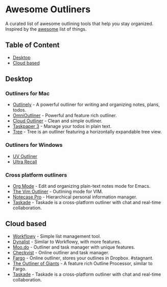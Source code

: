 # Awesome Outliners

A curated list of awesome outlining tools that help you stay organized. Inspired by the [awesome](https://github.com/sindresorhus/awesome) list of things.

## Table of Content

- [Desktop](#desktop)
- [Cloud based](#cloud-based)

## Desktop

### Outliners for Mac

- [Outlinely](http://glamdevelopment.com/outlinely) - A powerful outliner for writing and organizing notes, plans, todos.
- [OmniOutliner](https://www.omnigroup.com/omnioutliner) - Powerful and feature rich outliner.
- [Cloud Outliner](https://xwavesoft.com/cloud-outliner-for-iphone-ipad-mac-os-x.html) - Clean and simple outliner.
- [Taskpaper 3](https://www.taskpaper.com) - Manage your todos in plain text.
- [Tree](http://www.topoftree.jp/en/tree) - Tree is an outliner featuring a horizontally expandable tree view.

### Outliners for Windows

- [UV Outliner](http://uvoutliner.com)
- [Ultra Recall](http://www.kinook.com/UltraRecall)

### Cross platform outliners

- [Org Mode](http://orgmode.org) - Edit and organizing plain-text notes mode for Emacs.
- [The Vim Outliner](http://www.vim.org/scripts/script.php?script_id=3515) - Outlining mode for VIM.
- [Notecase Pro](http://www.notecasepro.com) - Hierarchical personal information manager.
- [Taskade](https://www.taskade.com/downloads) - Taskade is a cross-platform outliner with chat and real-time collaboration.


## Cloud based

- [Workflowy](https://workflowy.com) - Simple list management tool.
- [Dynalist](https://dynalist.io) - Similar to Workflowy, with more features.
- [Moo.do](https://www.moo.do) - Outliner and task manager with unique features.
- [Checkvist](https://checkvist.com) - Online outliner and task manager.
- [Fargo](http://fargo.io) - Online outliner, stores your outlines in Dropbox. #stagnant.
- [The Outliner of Giants](https://www.theoutlinerofgiants.com) -  A feature rich Outline Processor, similar to Fargo.
- [Taskade](https://www.taskade.com) - Taskade is a cross-platform outliner with chat and real-time collaboration.


